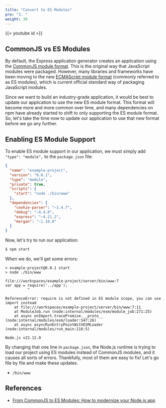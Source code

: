 ```yaml
---
title: "Convert to ES Modules"
pre: "3. "
weight: 30
---
```


{{< youtube id >}}

## CommonJS vs ES Modules

By default, the Express application generator creates an application using the [CommonJS module format](https://nodejs.org/api/modules.html#modules-commonjs-modules). This is the original way that JavaScript modules were packaged. However, many libraries and frameworks have been moving to the new [ECMAScript module format](https://nodejs.org/api/esm.html) (commonly referred to as ES modules), which is current official standard way of packaging JavaScript modules.

Since we want to build an industry-grade application, it would be best to update our application to use the new ES module format. This format will become more and more common over time, and many dependencies on npm have already started to shift to only supporting the ES module format. So, let's take the time now to update our application to use that new format before we go any further.

## Enabling ES Module Support

To enable ES module support in our application, we must simply add `"type": "module",` to the `package.json` file:

```json {hl_lines="4"}
{
  "name": "example-project",
  "version": "0.0.1",
  "type": "module",
  "private": true,
  "scripts": {
    "start": "node ./bin/www"
  },
  "dependencies": {
    "cookie-parser": "~1.4.7",
    "debug": "~4.4.0",
    "express": "~4.21.2",
    "morgan": "~1.10.0"
  }
}
```

Now, let's try to run our application:

```bash
$ npm start
```

When we do, we'll get some errors:

```
> example-project@0.0.1 start
> node ./bin/www

file:///workspaces/example-project/server/bin/www:7
var app = require('../app');
          ^

ReferenceError: require is not defined in ES module scope, you can use import instead
    at file:///workspaces/example-project/server/bin/www:7:11
    at ModuleJob.run (node:internal/modules/esm/module_job:271:25)
    at async onImport.tracePromise.__proto__ (node:internal/modules/esm/loader:547:26)
    at async asyncRunEntryPointWithESMLoader (node:internal/modules/run_main:116:5)

Node.js v22.12.0
```

By changing that one line in `package.json`, the Node.js runtime is trying to load our project using ES modules instead of CommonJS modules, and it causes all sorts of errors. Thankfully, most of them are easy to fix! Let's go file by file and make these updates.

* `/bin/www`



## References

* [From CommonJS to ES Modules: How to modernize your Node.js app](https://electerious.medium.com/from-commonjs-to-es-modules-how-to-modernize-your-node-js-app-ad8cdd4fb662)